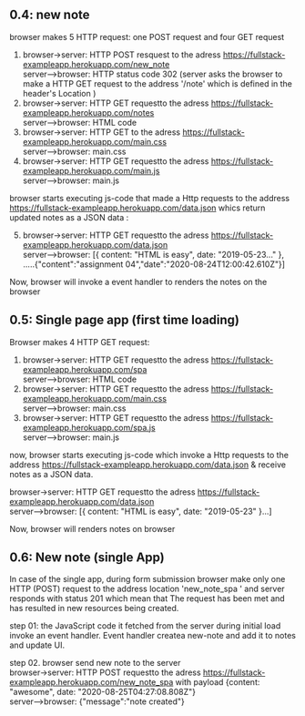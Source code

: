 
## 0.4: new note
browser makes 5 HTTP request: one POST request and four GET request  

01. browser->server: HTTP POST resquest to the adress https://fullstack-exampleapp.herokuapp.com/new_note  
server-->browser: HTTP status code 302 (server asks the browser to make a HTTP GET request to the address '/note' which is defined in the header's Location )  
02. browser->server: HTTP GET requestto the adress https://fullstack-exampleapp.herokuapp.com/notes  
server-->browser: HTML code
03. browser->server: HTTP GET to the adress https://fullstack-exampleapp.herokuapp.com/main.css  
server-->browser: main.css  
04. browser->server: HTTP GET requestto the adress https://fullstack-exampleapp.herokuapp.com/main.js  
server-->browser: main.js  

browser starts executing js-code that made a Http requests to the address https://fullstack-exampleapp.herokuapp.com/data.json whics return updated notes as a JSON data :  

05. browser->server: HTTP GET requestto the adress https://fullstack-exampleapp.herokuapp.com/data.json  
server-->browser: [{ content: "HTML is easy", date: "2019-05-23..." }, .....{"content":"assignment 04","date":"2020-08-24T12:00:42.610Z"}]  

Now, browser will invoke a event handler to renders the notes on the browser


## 0.5: Single page app (first time loading)
Browser makes 4 HTTP GET request:  

01. browser->server: HTTP GET requestto the adress https://fullstack-exampleapp.herokuapp.com/spa  
server-->browser: HTML code  
02. browser->server: HTTP GET requestto the adress  https://fullstack-exampleapp.herokuapp.com/main.css  
server-->browser: main.css  
03. browser->server: HTTP GET requestto the adress  https://fullstack-exampleapp.herokuapp.com/spa.js  
server-->browser: main.js  

now, browser starts executing js-code which invoke a Http requests to the address https://fullstack-exampleapp.herokuapp.com/data.json & receive notes as a JSON data.  

browser->server: HTTP GET requestto the adress https://fullstack-exampleapp.herokuapp.com/data.json  
server-->browser: [{ content: "HTML is easy", date: "2019-05-23" }...]  

Now, browser will renders notes on browser


## 0.6: New note (single App)

In case of the single app, during form submission browser make only one HTTP (POST) request to the address location 'new_note_spa ' and server responds with status 201 which mean that The request has been met and has resulted in new resources being created.  
 
step 01: the JavaScript code it fetched from the server during initial load invoke an event handler. Event handler createa  new-note and add it to notes and update UI.  

step 02. browser send new note to the server  
browser->server: HTTP POST requestto the adress https://fullstack-exampleapp.herokuapp.com/new_note_spa with payload {content: "awesome", date: "2020-08-25T04:27:08.808Z"}  
server-->browser: {"message":"note created"}
